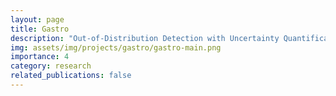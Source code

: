 ```yaml
---
layout: page
title: Gastro
description: "Out-of-Distribution Detection with Uncertainty Quantification in Optical Diagnosis of Colorectal Polyps.<p style='text-align:right; color:gray'>2024.04 - current</p>"
img: assets/img/projects/gastro/gastro-main.png
importance: 4
category: research
related_publications: false
---
```


